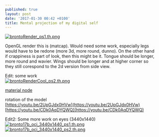```yaml
---
published: true
layout: post
date: '2017-01-30 00:42 +0100'
title: Mental projection of my digital self
---
```

[![brontoRender_ps1.th.png](https://cdn.scrot.moe/images/2017/01/30/brontoRender_ps1.th.png)](https://cdn.scrot.moe/images/2017/01/30/brontoRender_ps1.png)

OpenGL render this is (matcap). Would need some work, especially legs would have to be redone (more 3d, more round, dunno). On the other hand if crappiness is part of look, then this might be it. Tongue should be longer, more round and wavier. Wings should be longer and at higher corner so they still corespond to the 2d version from side view.

Edit: some work  
[![brontoRenderCool_ps2.th.png](https://cdn.scrot.moe/images/2017/02/01/brontoRenderCool_ps2.th.png)](https://cdn.scrot.moe/images/2017/02/01/brontoRenderCool_ps2.png)

[material node](https://cdn.scrot.moe/images/2017/02/01/materialNode.png)

rotation of the model  
[https://youtu.be/2UpGJdx0HVw](https://youtu.be/2UpGJdx0HVw)  
[https://youtu.be/CDk0AqDYQWQ](https://youtu.be/CDk0AqDYQWQ)  

Edit2: Some more work on eyes (3440x1440)    
[![bronto17b_oci_3440x1440_ps1.th.png](https://cdn.scrot.moe/images/2017/02/01/bronto17b_oci_3440x1440_ps1.th.png)](https://cdn.scrot.moe/images/2017/02/01/bronto17b_oci_3440x1440_ps1.png)
[![bronto17b_oci_3440x1440_ps2.th.png](https://cdn.scrot.moe/images/2017/02/01/bronto17b_oci_3440x1440_ps2.th.png)](https://cdn.scrot.moe/images/2017/02/01/bronto17b_oci_3440x1440_ps2.png)
